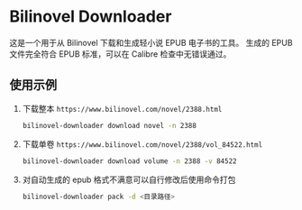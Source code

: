 # Bilinovel Downloader

这是一个用于从 Bilinovel 下载和生成轻小说 EPUB 电子书的工具。
生成的 EPUB 文件完全符合 EPUB 标准，可以在 Calibre 检查中无错误通过。

## 使用示例

1. 下载整本 `https://www.bilinovel.com/novel/2388.html`

   ```bash
   bilinovel-downloader download novel -n 2388
   ```

2. 下载单卷 `https://www.bilinovel.com/novel/2388/vol_84522.html`

   ```bash
   bilinovel-downloader download volume -n 2388 -v 84522
   ```

3. 对自动生成的 epub 格式不满意可以自行修改后使用命令打包

   ```bash
   bilinovel-downloader pack -d <目录路径>
   ```
